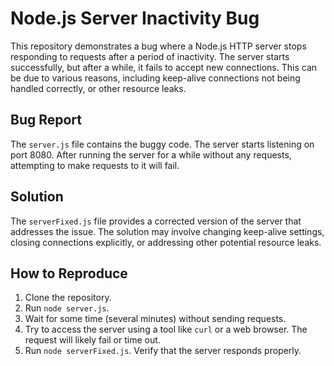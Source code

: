 # Node.js Server Inactivity Bug

This repository demonstrates a bug where a Node.js HTTP server stops responding to requests after a period of inactivity.  The server starts successfully, but after a while, it fails to accept new connections. This can be due to various reasons, including keep-alive connections not being handled correctly, or other resource leaks.

## Bug Report

The `server.js` file contains the buggy code. The server starts listening on port 8080.  After running the server for a while without any requests, attempting to make requests to it will fail.

## Solution

The `serverFixed.js` file provides a corrected version of the server that addresses the issue.  The solution may involve changing keep-alive settings, closing connections explicitly, or addressing other potential resource leaks. 

## How to Reproduce

1. Clone the repository.
2. Run `node server.js`.
3. Wait for some time (several minutes) without sending requests.
4. Try to access the server using a tool like `curl` or a web browser.  The request will likely fail or time out.
5. Run `node serverFixed.js`. Verify that the server responds properly.